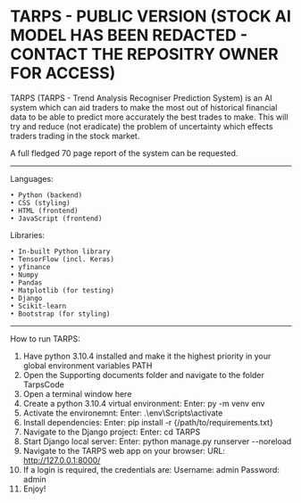 # TARPS - PUBLIC VERSION (STOCK AI MODEL HAS BEEN REDACTED - CONTACT THE REPOSITRY OWNER FOR ACCESS)
TARPS (TARPS - Trend Analysis Recogniser Prediction System) is an AI system which can aid traders to make the most out of historical financial data to be able to predict more accurately the best trades to make. This will try and reduce (not eradicate) the problem of uncertainty which effects traders trading in the stock market.

A full fledged 70 page report of the system can be requested.

-----

Languages:

    • Python (backend)
    • CSS (styling)
    • HTML (frontend)
    • JavaScript (frontend)

Libraries:

    • In-built Python library
    • TensorFlow (incl. Keras)
    • yfinance
    • Numpy
    • Pandas
    • Matplotlib (for testing)
    • Django
    • Scikit-learn
    • Bootstrap (for styling)

----

How to run TARPS:

1.	Have python 3.10.4 installed and make it the highest priority in your global environment variables PATH
2.	Open the Supporting documents folder and navigate to the folder TarpsCode
3.	Open a terminal window here
4.	Create a python 3.10.4 virtual environment:
Enter:	py -m venv env
5.	Activate the environemnt:
Enter:	.\env\Scripts\activate
6.	Install dependencies:
Enter:	pip install -r {/path/to/requirements.txt}
7.	Navigate to the Django project:
Enter:	cd TARPS
8.	Start Django local server:
Enter:	python manage.py runserver --noreload  
9.	Navigate to the TARPS web app on your browser:
URL:	http://127.0.0.1:8000/
10.	If a login is required, the credentials are:
Username:	admin
Password:	admin
11.	Enjoy!
